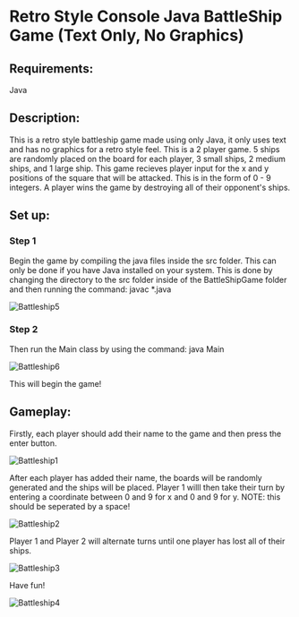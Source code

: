 # Retro Style Console Java BattleShip Game (Text Only, No Graphics)
## Requirements:
Java
## Description:
This is a retro style battleship game made using only Java, it only uses text and has no graphics for a retro style feel. This is a 2 player game. 5 ships are randomly placed on the board for each player, 3 small ships, 2 medium ships, and 1 large ship. This game recieves player input for the x and y positions of the square that will be attacked. This is in the form of 0 - 9 integers. A player wins the game by destroying all of their opponent's ships.
## Set up:
### Step 1
Begin the game by compiling the java files inside the src folder. This can only be done if you have Java installed on your system.
This is done by changing the directory to the src folder inside of the BattleShipGame folder and then running the command: javac *.java

![Battleship5](https://github.com/CameronWatson5/BattleShipGame/assets/145788750/8f3b495a-e2b1-4f3c-b72c-5f100360af63)

### Step 2
Then run the Main class by using the command: java Main

![Battleship6](https://github.com/CameronWatson5/BattleShipGame/assets/145788750/da52037b-3404-4f01-9f3b-c6990c991b48)

This will begin the game!
## Gameplay:
Firstly, each player should add their name to the game and then press the enter button.

![Battleship1](https://github.com/CameronWatson5/BattleShipGame/assets/145788750/80c9b6b4-28dc-48dd-82ab-5c18d897fc59)

After each player has added their name, the boards will be randomly generated and the ships will be placed.
Player 1 willl then take their turn by entering a coordinate between 0 and 9 for x and 0 and 9 for y. NOTE: this should be seperated by a space!

![Battleship2](https://github.com/CameronWatson5/BattleShipGame/assets/145788750/9f44323a-3439-49b9-9fb6-f23208dea7ad)

Player 1 and Player 2 will alternate turns until one player has lost all of their ships.

![Battleship3](https://github.com/CameronWatson5/BattleShipGame/assets/145788750/9f3afaeb-5b0a-4379-97f2-68a63c1845ba)

Have fun!

![Battleship4](https://github.com/CameronWatson5/BattleShipGame/assets/145788750/c16ce743-e27a-4f7e-8c19-8fe4b65df4bc)


